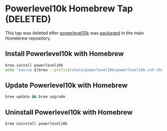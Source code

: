# Powerlevel10k Homebrew Tap (DELETED)

This tap was deleted after
[powerlevel10k](https://github.com/romkatv/powerlevel10k) was
[packaged](https://formulae.brew.sh/formula/powerlevel10k) in the main Homebrew
repository.

## Install Powerlevel10k with Homebrew

```zsh
brew install powerlevel10k
echo "source $(brew --prefix)/share/powerlevel10k/powerlevel10k.zsh-theme" >>~/.zshrc
```

## Update Powerlevel10k with Homebrew

```zsh
brew update && brew upgrade
```

## Uninstall Powerlevel10k with Homebrew

```zsh
brew uninstall powerlevel10k
```
